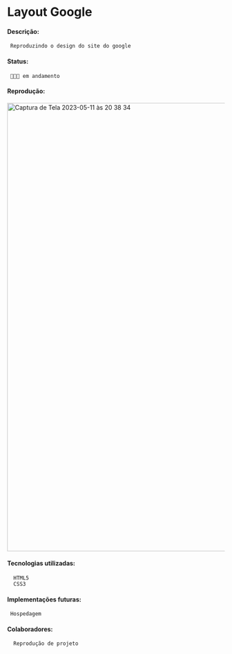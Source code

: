 # Layout Google
#### Descrição:
     Reproduzindo o design do site do google
#### Status:
     👩🏻‍💡 em andamento  
#### Reprodução:
<img width="1040" alt="Captura de Tela 2023-05-11 às 20 38 34" src="https://github.com/flaviafraanco/LayoutGoogle/assets/104872642/4710a5b9-4551-4012-bfbe-33d62538a328">

#### Tecnologias utilizadas:
      HTML5
      CSS3   
#### Implementações futuras:
     Hospedagem    
#### Colaboradores:
      Reprodução de projeto



